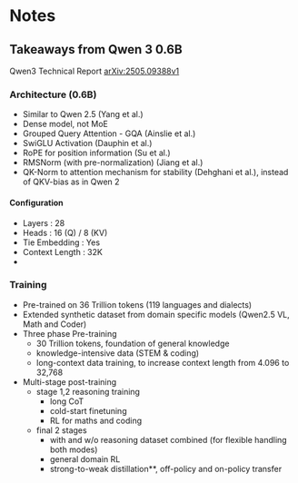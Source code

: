 # Notes

## Takeaways from Qwen 3 0.6B
Qwen3 Technical Report [arXiv:2505.09388v1](https://arxiv.org/pdf/2505.09388)

### Architecture (0.6B)
- Similar to Qwen 2.5 (Yang et al.)
- Dense model, not MoE
- Grouped Query Attention - GQA (Ainslie et al.)
- SwiGLU Activation (Dauphin et al.)
- RoPE for position information (Su et al.)
- RMSNorm (with pre-normalization) (Jiang et al.)
- QK-Norm to attention mechanism for stability (Dehghani et al.), instead of QKV-bias as in Qwen 2

#### Configuration
- Layers : 28
- Heads : 16 (Q) / 8 (KV)
- Tie Embedding : Yes
- Context Length : 32K
- 

### Training
- Pre-trained on 36 Trillion tokens (119 languages and dialects)
- Extended synthetic dataset from domain specific models (Qwen2.5 VL, Math and Coder)
- Three phase Pre-training
    - 30 Trillion tokens, foundation of general knowledge
    - knowledge-intensive data (STEM & coding)
    - long-context data training, to increase context length from 4.096 to 32,768
- Multi-stage post-training
    - stage 1,2 reasoning training
        - long CoT
        - cold-start finetuning
        - RL for maths and coding
    - final 2 stages
        - with and w/o reasoning dataset combined (for flexible handling both modes)
        - general domain RL
        - strong-to-weak distillation**, off-policy and on-policy transfer


